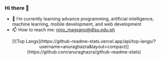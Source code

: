 ### Hi there 👋

<!-- **matthewmagsano/matthewmagsano** is a ✨ _special_ ✨ repository because its `README.md` (this file) appears on your GitHub profile. -->
<!-- 
Here are some ideas to get you started: -->

- 🌱 I’m currently learning advance programming, artificial intelligence, machine learning, mobile development, and web development
- 📫 How to reach me: nino_magsano@dlsu.edu.ph

<center>
[![Top Langs](https://github-readme-stats.vercel.app/api/top-langs/?username=anuraghazra&layout=compact)](https://github.com/anuraghazra/github-readme-stats)
</center>
